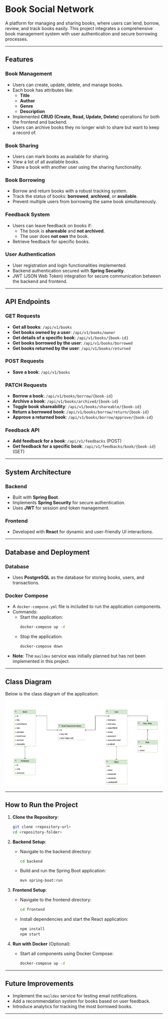 
# **Book Social Network**  

A platform for managing and sharing books, where users can lend, borrow, review, and track books easily. This project integrates a comprehensive book management system with user authentication and secure borrowing processes.

---

## **Features**  

### **Book Management**  
- Users can create, update, delete, and manage books.  
- Each book has attributes like:  
  - **Title**  
  - **Author**  
  - **Genre**  
  - **Description**  
- Implemented **CRUD (Create, Read, Update, Delete)** operations for both the frontend and backend.  
- Users can archive books they no longer wish to share but want to keep a record of.

### **Book Sharing**  
- Users can mark books as available for sharing.  
- View a list of all available books.  
- Share a book with another user using the sharing functionality.  

### **Book Borrowing**  
- Borrow and return books with a robust tracking system.  
- Track the status of books: **borrowed**, **archived**, or **available**.  
- Prevent multiple users from borrowing the same book simultaneously.  

### **Feedback System**  
- Users can leave feedback on books if:  
  - The book is **shareable** and **not archived**.  
  - The user does **not own** the book.  
- Retrieve feedback for specific books.  

### **User Authentication**  
- User registration and login functionalities implemented.  
- Backend authentication secured with **Spring Security**.  
- JWT (JSON Web Token) integration for secure communication between the backend and frontend.

---

## **API Endpoints**  

### **GET Requests**  
- **Get all books**: `/api/v1/books`  
- **Get books owned by a user**: `/api/v1/books/owner`  
- **Get details of a specific book**: `/api/v1/books/{book-id}`  
- **Get books borrowed by the user**: `/api/v1/books/borrowed`  
- **Get books returned by the user**: `/api/v1/books/returned`  

### **POST Requests**  
- **Save a book**: `/api/v1/books`  

### **PATCH Requests**  
- **Borrow a book**: `/api/v1/books/borrow/{book-id}`  
- **Archive a book**: `/api/v1/books/archived/{book-id}`  
- **Toggle book shareability**: `/api/v1/books/shareable/{book-id}`  
- **Return a borrowed book**: `/api/v1/books/borrow/return/{book-id}`  
- **Approve a returned book**: `/api/v1/books/borrow/approve/{book-id}`  

### **Feedback API**  
- **Add feedback for a book**: `/api/v1/feedbacks` (POST)  
- **Get feedback for a specific book**: `/api/v1/feedbacks/book/{book-id}` (GET)  

---

## **System Architecture**  

### **Backend**  
- Built with **Spring Boot**.  
- Implements **Spring Security** for secure authentication.  
- Uses **JWT** for session and token management.  

### **Frontend**  
- Developed with **React** for dynamic and user-friendly UI interactions.  

---

## **Database and Deployment**  

### **Database**  
- Uses **PostgreSQL** as the database for storing books, users, and transactions.  

### **Docker Compose**  
- A `docker-compose.yml` file is included to run the application components.  
- Commands:  
  - Start the application:  
    ```bash  
    docker-compose up -d  
    ```  
  - Stop the application:  
    ```bash  
    docker-compose down  
    ```  
- **Note**: The `maildev` service was initially planned but has not been implemented in this project.  

---

## **Class Diagram**  

Below is the class diagram of the application:  

![Class Diagram](class-diagram.png)  

---

## **How to Run the Project**  

1. **Clone the Repository**:  
   ```bash  
   git clone <repository-url>  
   cd <repository-folder>  
   ```  

2. **Backend Setup**:  
   - Navigate to the backend directory:  
     ```bash  
     cd backend  
     ```  
   - Build and run the Spring Boot application:  
     ```bash  
     mvn spring-boot:run  
     ```  

3. **Frontend Setup**:  
   - Navigate to the frontend directory:  
     ```bash  
     cd frontend  
     ```  
   - Install dependencies and start the React application:  
     ```bash  
     npm install  
     npm start  
     ```  

4. **Run with Docker** (Optional):  
   - Start all components using Docker Compose:  
     ```bash  
     docker-compose up -d  
     ```  

---

## **Future Improvements**  
- Implement the `maildev` service for testing email notifications.  
- Add a recommendation system for books based on user feedback.  
- Introduce analytics for tracking the most borrowed books.  

---


